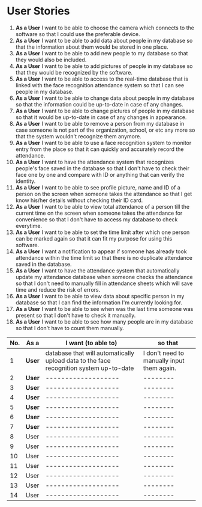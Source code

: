 # User Stories 
1. **As a User** I want to be able to choose the camera which connects to the software so that I could use the preferable device. 
2. **As a User** I want to be able to add data about people in my database so that the information about them would be stored in one place.
3. **As a User** I want to be able to add new people to my database so that they would also be included.
4. **As a User** I want to be able to add pictures of people in my database so that they would be recognized by the software.
5. **As a User** I want to be able to access to the real-time database that is linked with the face recognition attendance system so that I can see people in my database.
6. **As a User** I want to be able to change data about people in my database so that the information could be up-to-date in case of any changes.
7. **As a User** I want to be able to change pictures of people in my database so that it would be up-to-date in case of any changes in appearance.
8. **As a User** I want to be able to remove a person from my database in case someone is not part of the organization, school, or etc any more so that the system wouldn't recognize them anymore.
9. **As a User** I want to be able to use a face recognition system to monitor entry from the place so that it can quickly and accurately record the attendance.
10. **As a User** I want to have the attendance system that recognizes people's face saved in the database so that I don't have to check their face one by one and compare with ID or anything that can verify the identity.
11. **As a User** I want to be able to see profile picture, name and ID of a person on the screen when someone takes the attendance so that I get know his/her details without checking their ID card.
12. **As a User** I want to be able to view total attendance of a person till the current time on the screen when someone takes the attendance for convenience so that I don't have to access my database to check everytime.
13. **As a User** I want to be able to set the time limit after which one person can be marked again so that it can fit my purpose for using this software.
14. **As a User** I want a notification to appear if someone has already took attendance within the time limit so that there is no duplicate attendance saved in the database.
15.	**As a User** I want to have the attendance system that automatically update my attendance database when someone checks the attendance so that I don't need to manually fill in attendance sheets which will save time and reduce the risk of errors.
16. **As a User** I want to be able to view data about specific person in my database so that I can find the information I'm currently looking for.
17. **As a User** I want to be able to see when was the last time someone was present so that I don't have to check it manually.
18. **As a User** I want to be able to see how many people are in my database so that I don't have to count them manually.

| No. | As a | I want (to able to) | so that |
| --- | ---- | ------------------- |-------- |
| 1   | **User** | database that will automatically upload data to the face recognition system up-to-date  |I don't need to manually input them again. |
| 2   | **User** | ------------------- |-------- |
| 3   | **User** | ------------------- |-------- |
| 4   | **User** | ------------------- |-------- |
| 5   | **User** | ------------------- |-------- |
| 6   | **User** | ------------------- |-------- |
| 7   | **User** | ------------------- |-------- |
| 8   | User | ------------------- |-------- |
| 9   | User | ------------------- |-------- |
| 10  | User | ------------------- |-------- |
| 11  | User | ------------------- |-------- |
| 12  | User | ------------------- |-------- |
| 13  | User | ------------------- |-------- |
| 14  | User | ------------------- |-------- |
